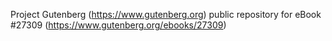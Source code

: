 Project Gutenberg (https://www.gutenberg.org) public repository for eBook #27309 (https://www.gutenberg.org/ebooks/27309)
